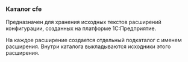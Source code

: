 ### Каталог cfe

Предназначен для хранения исходных текстов расширений конфигурации, созданных на платформе 1С:Предприятие.

На каждое расширение создается отдельный подкаталог с именем расширения. Внутри каталога выкладываются исходники этого расширения.
